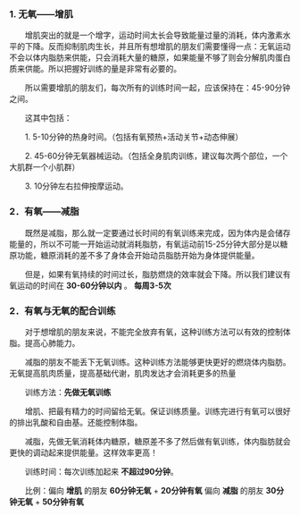 ### 1. 无氧——增肌

　　增肌突出的就是一个增字，运动时间太长会导致能量过量的消耗，体内激素水平的下降。反而抑制肌肉生长，并且所有想增肌的朋友们需要懂得一点：无氧运动不会以体内脂肪来供能，只会消耗大量的糖原，如果能量不够了则会分解肌肉蛋白质来供能。所以把握好训练的量是非常有必要的。

　　所以需要增肌的朋友们，每次所有的训练时间一起，应该保持在：45-90分钟之间。

　　这其中包括：

　　1. 5-10分钟的热身时间。（包括有氧预热+活动关节+动态伸展）

　　2. 45-60分钟无氧器械运动。（包括全身肌肉训练，建议每次两个部位，一个大肌群一个小肌群）

　　3. 10分钟左右拉伸按摩运动。

### 2．有氧——减脂

　　既然是减脂，那么就一定要通过长时间的有氧训练来完成，因为体内是会储存能量的，所以不可能一开始运动就消耗脂肪，有氧运动前15-25分钟大部分是以糖原功能，糖原消耗的差不多了身体会开始动员脂肪开始为身体提供能量。

　　但是，如果有氧持续的时间过长，脂肪燃烧的效率就会下降。所以我们建议有氧运动的时间在 **30-60分钟以内** 。 **每周3-5次**

### 2．有氧与无氧的配合训练

　　对于想增肌的朋友来说，不能完全放弃有氧，这种训练方法可以有效的控制体脂。提高心肺能力。

　　减脂的朋友不能丢下无氧训练。这种训练方法能够更快更好的燃烧体内脂肪。无氧提高肌肉质量，提高基础代谢，肌肉发达才会消耗更多的热量

　　训练方法：**先做无氧训练**

　　增肌、把最有精力的时间留给无氧。保证训练质量。训练完进行有氧可以很好的排出乳酸和自由基。还能控制体脂。

　　减脂，先做无氧消耗体内糖原，糖原差不多了然后做有氧训练，体内脂肪就会更快的调动起来提供能量。这样效率更高！

　　训练时间：每次训练加起来 **不超过90分钟**。

　　比例：偏向 **增肌** 的朋友 **60分钟无氧** + **20分钟有氧** 偏向 **减脂** 的朋友 **30分钟无氧** + **50分钟有氧**

